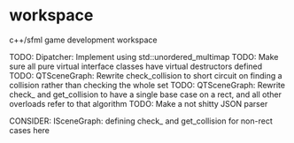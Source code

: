 # workspace
c++/sfml game development workspace

TODO: Dipatcher: Implement using std::unordered_multimap
TODO: Make sure all pure virtual interface classes have virtual destructors defined
TODO: QTSceneGraph: Rewrite check_collision to short circuit on finding a collision rather than checking the whole set
TODO: QTSceneGraph: Rewrite check_ and get_collision to have a single base case on a rect, and all other overloads refer to that algorithm
TODO: Make a not shitty JSON parser

CONSIDER: ISceneGraph: defining check_ and get_collision for non-rect cases here